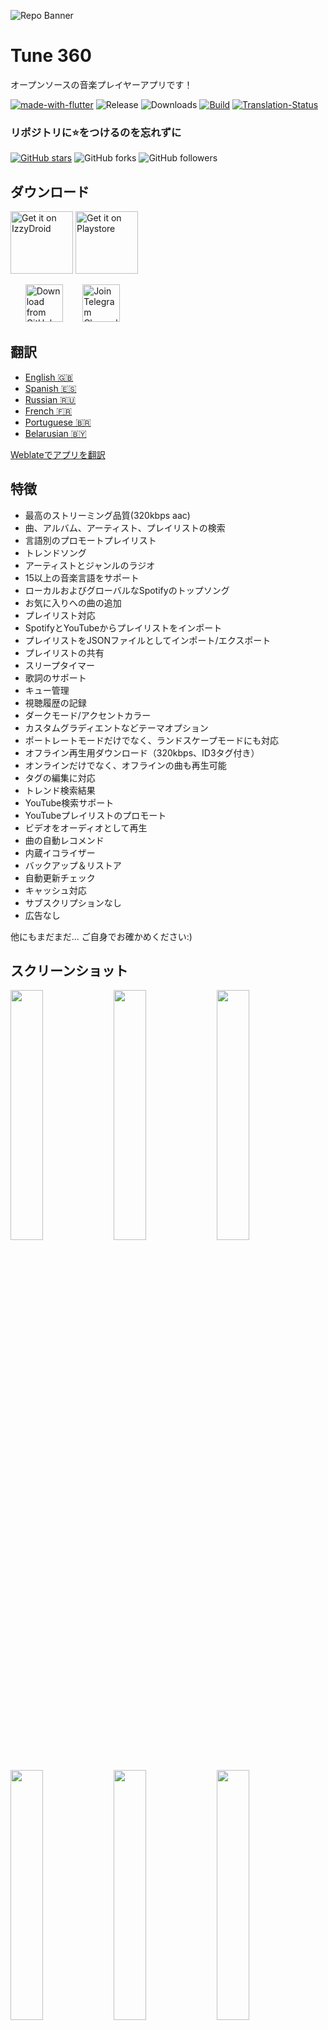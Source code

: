 ![Repo Banner](https://user-images.githubusercontent.com/87353286/144381080-faf8e557-7909-43a1-a8e2-208936e5a8f8.png)

# Tune 360

オープンソースの音楽プレイヤーアプリです！

[![made-with-flutter](https://img.shields.io/badge/Made%20with-Flutter-1f425f.svg)](https://flutter.dev/) ![Release](https://img.shields.io/github/v/release/SukumarRaja/stream_music_player) ![Downloads](https://img.shields.io/github/downloads/SukumarRaja/stream_music_player/total)
[![Build](https://github.com/SukumarRaja/stream_music_player/actions/workflows/flutter.yml/badge.svg)](https://github.com/SukumarRaja/stream_music_player/actions/workflows/flutter.yml)
[![Translation-Status](https://hosted.weblate.org/widgets/tune_360/-/translations/svg-badge.svg)](https://hosted.weblate.org/engage/tune_360/)

### リポジトリに:star:をつけるのを忘れずに

[![GitHub stars](https://img.shields.io/github/stars/SukumarRaja/stream_music_player.svg?style=social&label=Star)](https://github.com//SukumarRaja/stream_music_player) ![GitHub forks](https://img.shields.io/github/forks/SukumarRaja/stream_music_player.svg?style=social&label=Forks) ![GitHub followers](https://img.shields.io/github/followers/Sangwan5688.svg?style=social&label=Follow)

## ダウンロード

[<img src="https://gitlab.com/IzzyOnDroid/repo/-/raw/master/assets/IzzyOnDroid.png"
     alt="Get it on IzzyDroid"
     height="100">](https://android.izzysoft.de/repo/apk/limitless.tune360)
[<img src="https://fdroid.gitlab.io/artwork/badge/get-it-on.png"
     alt="Get it on Playstore"
     height="100">](https://f-droid.org/packages/limitless.tune360/)

&nbsp;&nbsp;&nbsp;&nbsp;&nbsp;
[<img src="https://img.shields.io/badge/GitHub-181717?logo=github&logoColor=white"
     alt="Download from GitHub"
     height="60">](https://github.com/SukumarRaja/stream_music_player/releases)
&nbsp;&nbsp;&nbsp;&nbsp;&nbsp;&nbsp;
[<img src="https://img.shields.io/badge/Telegram-2CA5E0?logo=telegram&logoColor=white"
     alt="Join Telegram Channel"
     height="60">](https://t.me/tune_360_official)

## 翻訳

- [English :uk:](/README.md)
- [Spanish :es:](/README.ES.md)
- [Russian :ru:](/README.RU.md)
- [French :fr:](/README.FR.md)
- [Portuguese :brazil:](/README.PT.md)
- [Belarusian :belarus:](/README.BE.md)

[Weblateでアプリを翻訳](https://hosted.weblate.org/projects/tune_360/translations/)

## 特徴

- 最高のストリーミング品質(320kbps aac)
- 曲、アルバム、アーティスト、プレイリストの検索
- 言語別のプロモートプレイリスト
- トレンドソング
- アーティストとジャンルのラジオ
- 15以上の音楽言語をサポート
- ローカルおよびグローバルなSpotifyのトップソング
- お気に入りへの曲の追加
- プレイリスト対応
- SpotifyとYouTubeからプレイリストをインポート
- プレイリストをJSONファイルとしてインポート/エクスポート
- プレイリストの共有
- スリープタイマー
- 歌詞のサポート
- キュー管理
- 視聴履歴の記録
- ダークモード/アクセントカラー
- カスタムグラディエントなどテーマオプション
- ポートレートモードだけでなく、ランドスケープモードにも対応
- オフライン再生用ダウンロード（320kbps、ID3タグ付き）
- オンラインだけでなく、オフラインの曲も再生可能
- タグの編集に対応
- トレンド検索結果
- YouTube検索サポート
- YouTubeプレイリストのプロモート
- ビデオをオーディオとして再生
- 曲の自動レコメンド
- 内蔵イコライザー
- バックアップ＆リストア
- 自動更新チェック
- キャッシュ対応
- サブスクリプションなし
- 広告なし

他にもまだまだ...
ご自身でお確かめください:)

## スクリーンショット

<img src="https://github.com/SukumarRaja/stream_music_player/blob/main/fastlane/metadata/android/en-US/images/phoneScreenshots/1.png?raw=true" width="32%"> <img src="https://github.com/SukumarRaja/stream_music_player/blob/main/fastlane/metadata/android/en-US/images/phoneScreenshots/2.png?raw=true" width="32%"> <img src="https://github.com/SukumarRaja/stream_music_player/blob/main/fastlane/metadata/android/en-US/images/phoneScreenshots/3.png?raw=true" width="32%"> <img src="https://github.com/SukumarRaja/stream_music_player/blob/main/fastlane/metadata/android/en-US/images/phoneScreenshots/4.png?raw=true" width="32%"> <img src="https://github.com/SukumarRaja/stream_music_player/blob/main/fastlane/metadata/android/en-US/images/phoneScreenshots/5.png?raw=true" width="32%"> <img src="https://github.com/SukumarRaja/stream_music_player/blob/main/fastlane/metadata/android/en-US/images/phoneScreenshots/6.png?raw=true" width="32%">

## ライセンス

```
Copyright © 2021 Limitless 360

Tune 360 is a free software licensed under GPL v3.0
It is distributed in the hope that it will be useful, but WITHOUT ANY WARRANTY;
without even the implied warranty of MERCHANTABILITY or FITNESS FOR A PARTICULAR PURPOSE.
```

```
Being Open Source doesn't mean you can just make a copy of the app and upload it on playstore or sell
a closed source copy of the same.
Read the following carefully:
1. Any copy of a software under GPL must be under same license. So you can't upload the app on a closed source
  app repository like PlayStore/AppStore without distributing the source code.
2. You can't sell any copied/modified version of the app under any "non-free" license.
   You must provide the copy with the original software or with instructions on how to obtain original software,
   should clearly state all changes, should clearly disclose full source code, should include same license
   and all copyrights should be retained.

In simple words, You can ONLY use the source code of this app for `Open Source` Project under `GPL v3.0` or later
with all your source code CLEARLY DISCLOSED on any code hosting platform like GitHub, with clear INSTRUCTIONS on
how to obtain the original software, should clearly STATE ALL CHANGES made and should RETAIN all copyrights.
Use of this software under any "non-free" license is NOT permitted.
```

詳しくは、[GNU 一般公衆利用許諾契約書](https://github.com/SukumarRaja/stream_music_player/blob/main/LICENSE)をご覧ください。

## ソースからのビルド

1. Flutter SDKがインストールされていない場合は、[Flutter](https://flutter.dev/)の公式サイトをご覧ください。
2. masterブランチから最新のソースコードを取得します。

```
git clone https://github.com/SukumarRaja/stream_music_player.git
```

3. Android StudioまたはVS Codeでアプリを実行します。もしくはコマンドラインから:

```
flutter pub get
flutter run
```

## コントリビュート

コントリビュートを歓迎します。コントリビュートする前に、[コントリビュートガイドライン](https://github.com/SukumarRaja/stream_music_player/blob/main/CONTRIBUTING.md)をお読みください。

## 何か問題がありますか？

お客様が直面する可能性のある[一般的な問題](https://github.com/SukumarRaja/stream_music_player/wiki/Common-Issues)をご覧ください。もしあなたの問題がそこにない場合は、お気軽にIssueをご作成ください :)

## ベータ版をテストしたいですか？ヘルプが必要ですか？？

[Telegramチャンネル](https://t.me/tune_360_official)または[Telegramグループ](https://t.me/joinchat/fHDC1AWnOhw0ZmI9)に参加すると、プロジェクトのベータ版アップデートを受け取ることができます。

## 私の作品を気に入っていただけましたか？

<a href="https://www.buymeacoffee.com/ankitsangwan" target="_blank"><img src="https://www.buymeacoffee.com/assets/img/custom_images/orange_img.png" alt="Buy Me A Coffee" style="height: 41px !important;width: 174px !important;box-shadow: 0px 3px 2px 0px rgba(190, 190, 190, 0.5) !important;-webkit-box-shadow: 0px 3px 2px 0px rgba(190, 190, 190, 0.5) !important;" ></a>

## 最新情報

全てのchangelogは[wikiページ](https://github.com/SukumarRaja/stream_music_player/wiki/Changelog)をご覧ください
